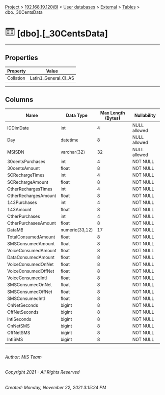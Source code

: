 #### 

[Project](../../../../index.md) > [192.168.19.120\\BI](../../../index.md) > [User databases](../../index.md) > [External](../index.md) > [Tables](Tables.md) > dbo._30CentsData

# ![Tables](../../../../Images/Table32.png) [dbo].[_30CentsData]

---

## <a name="#properties"></a>Properties

| Property | Value |
|---|---|
| Collation | Latin1_General_CI_AS |


---

## <a name="#columns"></a>Columns

| Name | Data Type | Max Length (Bytes) | Nullability |
|---|---|---|---|
| IDDimDate | int | 4 | NULL allowed |
| Day | datetime | 8 | NULL allowed |
| MSISDN | varchar(32) | 32 | NULL allowed |
| 30centsPurchases | int | 4 | NOT NULL |
| 30centsAmount | float | 8 | NOT NULL |
| SCRechargeTimes | int | 4 | NOT NULL |
| SCRechargeAmount | float | 8 | NOT NULL |
| OtherRechargesTimes | int | 4 | NOT NULL |
| OtherRechargesAmount | float | 8 | NOT NULL |
| 143Purchases | int | 4 | NOT NULL |
| 143Amount | float | 8 | NOT NULL |
| OtherPurchases | int | 4 | NOT NULL |
| OtherPurchasesAmount | float | 8 | NOT NULL |
| DataMB | numeric(33,12) | 17 | NOT NULL |
| TotalConsumedAmount | float | 8 | NOT NULL |
| SMSConsumedAmount | float | 8 | NOT NULL |
| VoiceConsumedAmount | float | 8 | NOT NULL |
| DataConsumedAmount | float | 8 | NOT NULL |
| VoiceConsumedOnNet | float | 8 | NOT NULL |
| VoiceConsumedOffNet | float | 8 | NOT NULL |
| VoiceConsumedIntl | float | 8 | NOT NULL |
| SMSConsumedOnNet | float | 8 | NOT NULL |
| SMSConsumedOffNet | float | 8 | NOT NULL |
| SMSConsumedIntl | float | 8 | NOT NULL |
| OnNetSeconds | bigint | 8 | NOT NULL |
| OffNetSeconds | bigint | 8 | NOT NULL |
| IntlSeconds | bigint | 8 | NOT NULL |
| OnNetSMS | bigint | 8 | NOT NULL |
| OffNetSMS | bigint | 8 | NOT NULL |
| IntlSMS | bigint | 8 | NOT NULL |


---

###### Author:  MIS Team

###### Copyright 2021 - All Rights Reserved

###### Created: Monday, November 22, 2021 3:15:24 PM

